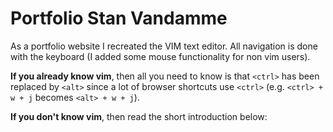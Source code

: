 # Portfolio Stan Vandamme
As a portfolio website I recreated the VIM text editor. All navigation is done with the keyboard (I added some mouse functionality for non vim users).

**If you already know vim**, then all you need to know is that `<ctrl>` has been replaced by `<alt>` since a lot of browser shortcuts use `<ctrl>` (e.g. `<ctrl> + w + j` becomes `<alt> + w + j`).

**If you don't know vim**, then read the short introduction below:
